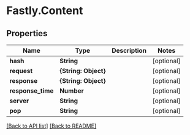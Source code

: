 # Fastly.Content

## Properties

Name | Type | Description | Notes
------------ | ------------- | ------------- | -------------
**hash** | **String** |  | [optional] 
**request** | **{String: Object}** |  | [optional] 
**response** | **{String: Object}** |  | [optional] 
**response_time** | **Number** |  | [optional] 
**server** | **String** |  | [optional] 
**pop** | **String** |  | [optional] 


[[Back to API list]](../../README.md#endpoints) [[Back to README]](../../README.md)
